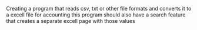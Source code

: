 Creating a program that reads csv, txt or other file formats and converts it to a excell file for accounting
this program should also have a search feature that creates a separate excell page 
with those values
